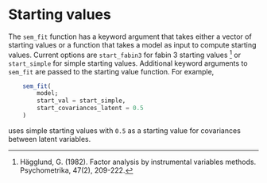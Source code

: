 # Starting values

The `sem_fit` function has a keyword argument that takes either a vector of starting values or a function that takes a model as input to compute starting values. Current options are `start_fabin3` for fabin 3 starting values [^Hägglund82] or `start_simple` for simple starting values. Additional keyword arguments to `sem_fit` are passed to the starting value function. For example,

```julia
    sem_fit(
        model; 
        start_val = start_simple,
        start_covariances_latent = 0.5
    )
```

uses simple starting values with `0.5` as a starting value for covariances between latent variables.

[^Hägglund82]: Hägglund, G. (1982). Factor analysis by instrumental variables methods. Psychometrika, 47(2), 209-222.